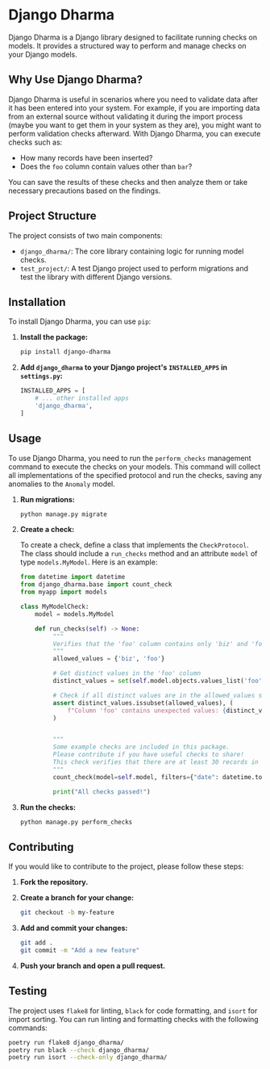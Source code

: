 # Django Dharma

Django Dharma is a Django library designed to facilitate running checks on models. It provides a structured way to perform and manage checks on your Django models.

## Why Use Django Dharma?

Django Dharma is useful in scenarios where you need to validate data after it has been entered into your system. For example, if you are importing data from an external source without validating it during the import process (maybe you want to get them in your system as they are), you might want to perform validation checks afterward. With Django Dharma, you can execute checks such as:

- How many records have been inserted?
- Does the `foo` column contain values other than `bar`?

You can save the results of these checks and then analyze them or take necessary precautions based on the findings.

## Project Structure

The project consists of two main components:

- `django_dharma/`: The core library containing logic for running model checks.
- `test_project/`: A test Django project used to perform migrations and test the library with different Django versions.

## Installation

To install Django Dharma, you can use `pip`:

1. **Install the package:**

   ```bash
   pip install django-dharma
   ```

2. **Add `django_dharma` to your Django project's `INSTALLED_APPS` in `settings.py`:**

   ```python
   INSTALLED_APPS = [
       # ... other installed apps
       'django_dharma',
   ]
   ```

## Usage

To use Django Dharma, you need to run the `perform_checks` management command to execute the checks on your models. This command will collect all implementations of the specified protocol and run the checks, saving any anomalies to the `Anomaly` model.

1. **Run migrations:**

   ```bash
   python manage.py migrate

   ```

2. **Create a check:**

   To create a check, define a class that implements the `CheckProtocol`. The class should include a `run_checks` method and an attribute `model` of type `models.MyModel`. Here is an example:

   ```python
   from datetime import datetime
   from django_dharma.base import count_check
   from myapp import models

   class MyModelCheck:
       model = models.MyModel

       def run_checks(self) -> None:
            """
            Verifies that the 'foo' column contains only 'biz' and 'foo' values.
            """
            allowed_values = {'biz', 'foo'}

            # Get distinct values in the 'foo' column
            distinct_values = set(self.model.objects.values_list('foo', flat=True).distinct())

            # Check if all distinct values are in the allowed_values set
            assert distinct_values.issubset(allowed_values), (
                f"Column 'foo' contains unexpected values: {distinct_values - allowed_values}"
            )


            """
            Some example checks are included in this package.
            Please contribute if you have useful checks to share!
            This check verifies that there are at least 30 records in the MyModel model for today.
            """
            count_check(model=self.model, filters={"date": datetime.today().date()}, count=30)

            print("All checks passed!")

   ```

3. **Run the checks:**

   ```bash
   python manage.py perform_checks
   ```

## Contributing

If you would like to contribute to the project, please follow these steps:

1. **Fork the repository.**
2. **Create a branch for your change:**

   ```bash
   git checkout -b my-feature
   ```

3. **Add and commit your changes:**

   ```bash
   git add .
   git commit -m "Add a new feature"
   ```

4. **Push your branch and open a pull request.**

## Testing

The project uses `flake8` for linting, `black` for code formatting, and `isort` for import sorting. You can run linting and formatting checks with the following commands:

```bash
poetry run flake8 django_dharma/
poetry run black --check django_dharma/
poetry run isort --check-only django_dharma/
```
